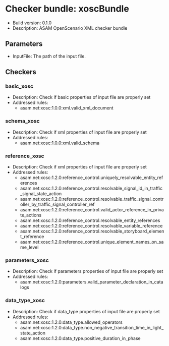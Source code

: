 # Checker bundle: xoscBundle

* Build version:  0.1.0
* Description:    ASAM OpenScenario XML checker bundle

## Parameters

* InputFile: The path of the input file.

## Checkers

### basic_xosc

* Description: Check if basic properties of input file are properly set
* Addressed rules:
  * asam.net:xosc:1.0.0:xml.valid_xml_document

### schema_xosc

* Description: Check if xml properties of input file are properly set
* Addressed rules:
  * asam.net:xosc:1.0.0:xml.valid_schema

### reference_xosc

* Description: Check if xml properties of input file are properly set
* Addressed rules:
  * asam.net:xosc:1.2.0:reference_control.uniquely_resolvable_entity_references
  * asam.net:xosc:1.2.0:reference_control.resolvable_signal_id_in_traffic_signal_state_action
  * asam.net:xosc:1.2.0:reference_control.resolvable_traffic_signal_controller_by_traffic_signal_controller_ref
  * asam.net:xosc:1.2.0:reference_control.valid_actor_reference_in_private_actions
  * asam.net:xosc:1.2.0:reference_control.resolvable_entity_references
  * asam.net:xosc:1.2.0:reference_control.resolvable_variable_reference
  * asam.net:xosc:1.2.0:reference_control.resolvable_storyboard_element_reference
  * asam.net:xosc:1.2.0:reference_control.unique_element_names_on_same_level

### parameters_xosc

* Description: Check if parameters properties of input file are properly set
* Addressed rules:
  * asam.net:xosc:1.2.0:parameters.valid_parameter_declaration_in_catalogs

### data_type_xosc

* Description: Check if data_type properties of input file are properly set
* Addressed rules:
  * asam.net:xosc:1.2.0:data_type.allowed_operators
  * asam.net:xosc:1.2.0:data_type.non_negative_transition_time_in_light_state_action
  * asam.net:xosc:1.2.0:data_type.positive_duration_in_phase
